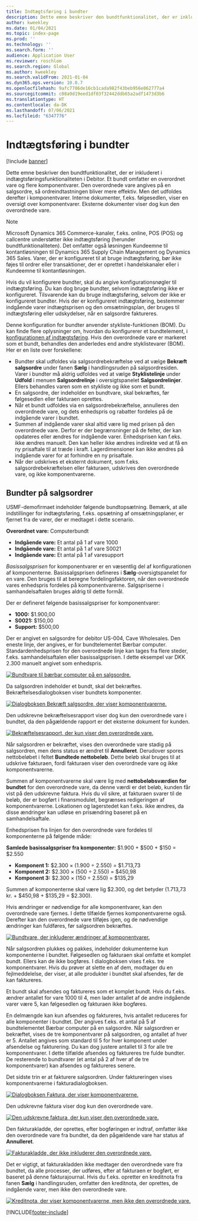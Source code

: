 ```yaml
---
title: Indtægtsføring i bundter
description: Dette emne beskriver den bundtfunktionalitet, der er inkluderet i indtægtsføringsfunktionaliteten i Debitor. Et bundt omfatter en overordnet vare og flere komponentvarer.
author: kweekley
ms.date: 01/04/2021
ms.topic: index-page
ms.prod: ''
ms.technology: ''
ms.search.form: ''
audience: Application User
ms.reviewer: roschlom
ms.search.region: Global
ms.author: kweekley
ms.search.validFrom: 2021-01-04
ms.dyn365.ops.version: 10.0.7
ms.openlocfilehash: 9afc7786de16cb1cada982f43beb956e062777a4
ms.sourcegitcommit: c08a9d19eed1df03f32442ddb65a2adf1473d3b6
ms.translationtype: HT
ms.contentlocale: da-DK
ms.lasthandoff: 07/06/2021
ms.locfileid: "6347776"
---
```

# <a name="revenue-recognition-bundles"></a>Indtægtsføring i bundter

[!include [banner](../includes/banner.md)]

Dette emne beskriver den bundtfunktionalitet, der er inkluderet i indtægtsføringsfunktionaliteten i Debitor. Et bundt omfatter en overordnet vare og flere komponentvarer. Den overordnede vare angives på en salgsordre, så ordreindtastningen bliver mere effektiv. Men det udfoldes derefter i komponentvarer. Interne dokumenter, f.eks. følgesedlen, viser en oversigt over komponentvarer. Eksterne dokumenter viser dog kun den overordnede vare.

> [!NOTE]
> Microsoft Dynamics 365 Commerce-kanaler, f.eks. online, POS (POS) og callcentre understøtter ikke indtægtsføring (herunder bundtfunktionaliteten). Det omfatter også løsningen Kundeemne til kontantløsningen til Dynamics 365 Supply Chain Management og Dynamics 365 Sales. Varer, der er konfigureret til at bruge indtægtsføring, bør ikke føjes til ordrer eller transaktioner, der er oprettet i handelskanaler eller i Kundeemne til kontantløsningen.

Hvis du vil konfigurere bundter, skal du angive konfigurationsnøgler til indtægtsføring. Du kan dog bruge bundter, selvom indtægtsføring ikke er konfigureret. Tilsvarende kan du bruge indtægtsføring, selvom der ikke er konfigureret bundter. Hvis der er konfigureret indtægtsføring, bestemmer indgående varer indtægtsprisen og den omsætningsplan, der bruges til indtægtsføring eller udskydelser, når en salgsordre faktureres.

Denne konfiguration for bundter anvender stykliste-funktionen (BOM). Du kan finde flere oplysninger om, hvordan du konfigurerer et bundtelement, i [konfigurationen af indtægtsføring](revenue-recognition-setup.md). Hvis den overordnede vare er markeret som et bundt, behandles den anderledes end andre styklistevarer (BOM). Her er en liste over forskellene:

- Bundter skal udfoldes via salgsordrebekræftelse ved at vælge **Bekræft salgsordre** under fanen **Sælg** i handlingsruden på salgsordresiden. Varer i bundter må aldrig udfoldes ved at vælge **Styklistelinje** under **Udfold** i menuen **Salgsordrelinje** i oversigtspanelet **Salgsordrelinjer**. Ellers behandles varen som en stykliste og ikke som et bundt.
- En salgsordre, der indeholder en bundtvare, skal bekræftes, før følgesedlen eller fakturaen oprettes.
- Når et bundt udfoldes via en salgsordrebekræftelse, annulleres den overordnede vare, og dets enhedspris og rabatter fordeles på de indgående varer i bundtet.
- Summen af indgående varer skal altid være lig med prisen på den overordnede vare. Derfor er der begrænsninger på de felter, der kan opdateres eller ændres for indgående varer. Enhedsprisen kan f.eks. ikke ændres manuelt. Den kan heller ikke ændres indirekte ved at få en ny prisaftale til at træde i kraft. Lagerdimensioner kan ikke ændres på indgående varer for at forhindre en ny prisaftale.
- Når der udskrives et eksternt dokument, som f.eks. salgsordrebekræftelsen eller fakturaen, udskrives den overordnede vare, og ikke komponentvarerne.

## <a name="bundles-on-sales-orders"></a>Bundter på salgsordrer

USMF-demofirmaet indeholder følgende bundtopsætning. Bemærk, at alle indstillinger for indtægtsføring, f.eks. opsætning af omsætningsplaner, er fjernet fra de varer, der er medtaget i dette scenario.

**Overordnet vare:** Computerbundt

- **Indgående vare:** Et antal på 1 af vare 1000
- **Indgående vare:** Et antal på 1 af vare S0021
- **Indgående vare:** Et antal på 1 af varesupport

*Basissalgsprisen* for komponentvarer er en væsentlig del af konfigurationen af komponenterne. Basissalgsprisen defineres i **Sælg**-oversigtspanelet for en vare. Den bruges til at beregne fordelingsfaktoren, når den overordnede vares enhedspris fordeles på komponentvarerne. Salgspriserne i samhandelsaftalen bruges aldrig til dette formål.

Der er defineret følgende basissalgspriser for komponentvarer:

- **1000:** $1.900,00
- **S0021:** $150,00
- **Support:** $500,00

Der er angivet en salgsordre for debitor US-004, Cave Wholesales. Den eneste linje, der angives, er for bundtelementet Bærbar computer. Standardenhedsprisen for den overordnede linje kan tages fra flere steder, f.eks. samhandelsaftalen eller basissalgsprisen. I dette eksempel var DKK 2.300 manuelt angivet som enhedspris.

[![Bundtvare til bærbar computer på en salgsordre.](./media/bundle-01.png)](./media/bundle-01.png)

Da salgsordren indeholder et bundt, skal det bekræftes. Bekræftelsesdialogboksen viser bundtets komponenter.

[![Dialogboksen Bekræft salgsordre, der viser komponentvarerne.](./media/bundle-02.png)](./media/bundle-02.png)

Den udskrevne bekræftelsesrapport viser dog kun den overordnede vare i bundtet, da den pågældende rapport er det eksterne dokument for kunden.

[![Bekræftelsesrapport, der kun viser den overordnede vare.](./media/bundle-03.png)](./media/bundle-03.png)

Når salgsordren er bekræftet, vises den overordnede vare stadig på salgsordren, men dens status er ændret til **Annulleret**. Derudover spores nettobeløbet i feltet **Bundtede nettobeløb**. Dette beløb skal bruges til at udskrive fakturaen, fordi fakturaen viser den overordnede vare og ikke komponentvarerne.

Summen af komponentvarerne skal være lig med **nettobeløbsværdien for bundtet** for den overordnede vare, da denne værdi er det beløb, kunden får vist på den udskrevne faktura. Hvis du vil sikre, at fakturaen svarer til de beløb, der er bogført i finansmodulet, begrænses redigeringen af komponentvarerne. Lokationen og lagerstedet kan f.eks. ikke ændres, da disse ændringer kan udløse en prisændring baseret på en samhandelsaftale.

Enhedsprisen fra linjen for den overordnede vare fordeles til komponenterne på følgende måde:

**Samlede basissalgspriser fra komponenter:** $1.900 + $500 + $150 = $2.550

- **Komponent 1:** $2.300 × (1.900 ÷ 2.550) = $1.713,73
- **Komponent 2:** $2.300 × (500 ÷ 2.550) = $450,98
- **Komponent 3:** $2.300 × (150 ÷ 2.550) = $135,29

Summen af komponenterne skal være lig $2.300, og det betyder (1.713,73 kr. + $450,98 + $135,29 = $2.300).

Hvis ændringer er nødvendige for alle komponentvarer, kan den overordnede vare fjernes. I dette tilfælde fjernes komponentvarerne også. Derefter kan den overordnede vare tilføjes igen, og de nødvendige ændringer kan fuldføres, før salgsordren bekræftes.

[![Bundtvare, der inkluderer ændringer af komponentvarer.](./media/bundle-04.png)](./media/bundle-04.png)

Når salgsordren plukkes og pakkes, indeholder dokumenterne kun komponenterne i bundtet. Følgesedlen og fakturaen skal omfatte et komplet bundt. Ellers kan de ikke bogføres. I dialogboksen vises f.eks. tre komponentvarer. Hvis du prøver at slette en af dem, modtager du en fejlmeddelelse, der viser, at alle produkter i bundtet skal afsendes, før de kan faktureres.

Et bundt skal afsendes og faktureres som et komplet bundt. Hvis du f.eks. ændrer antallet for vare 1000 til 4, men lader antallet af de andre indgående varer være 5, kan følgesedlen og fakturaen ikke bogføres.

En delmængde kan kun afsendes og faktureres, hvis antallet reduceres for alle komponenter i bundtet. Der angives f.eks. et antal på 5 af bundtelementet Bærbar computer på en salgsordre. Når salgsordren er bekræftet, vises de tre komponentvarer på salgsordren, og antallet af hver er 5. Antallet angives som standard til 5 for hver komponent under afsendelse og fakturering. Du kan dog justere antallet til 3 for alle tre komponentvarer. I dette tilfælde afsendes og faktureres tre fulde bundter. De resterende to bundtvarer (et antal på 2 af hver af de tre komponentvarer) kan afsendes og faktureres senere.

Det sidste trin er at fakturere salgsordren. Under faktureringen vises komponentvarerne i fakturadialogboksen.

[![Dialogboksen Faktura, der viser komponentvarerne.](./media/bundle-06.png)](./media/bundle-06.png)

Den udskrevne faktura viser dog kun den overordnede vare.
 
[![Den udskrevne faktura, der kun viser den overordnede vare.](./media/bundle-07.png)](./media/bundle-07.png)

Den fakturakladde, der oprettes, efter bogføringen er indtraf, omfatter ikke den overordnede vare fra bundtet, da den pågældende vare har status af **Annulleret**.

[![Fakturakladde, der ikke inkluderer den overordnede vare.](./media/bundle-08.png)](./media/bundle-08.png)

Det er vigtigt, at fakturakladden ikke medtager den overordnede vare fra bundtet, da alle processer, der udføres, efter at fakturaen er bogført, er baseret på denne fakturajournal. Hvis du f.eks. opretter en kreditnota fra fanen **Sælg** i handlingsruden, omfatter den kreditnota, der oprettes, de indgående varer, men ikke den overordnede vare.

[![Kreditnota, der viser komponentvarerne, men ikke den overordnede vare.](./media/bundle-09.png)](./media/bundle-09.png)


[!INCLUDE[footer-include](../../includes/footer-banner.md)]